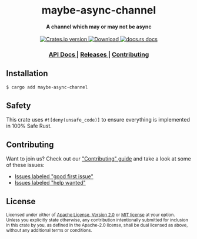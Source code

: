 <h1 align="center">maybe-async-channel</h1>
<div align="center">
  <strong>
    A channel which may or may not be async
  </strong>
</div>

<br />

<div align="center">
  <!-- Crates version -->
  <a href="https://crates.io/crates/maybe-async-channel">
    <img src="https://img.shields.io/crates/v/maybe-async-channel.svg?style=flat-square"
    alt="Crates.io version" />
  </a>
  <!-- Downloads -->
  <a href="https://crates.io/crates/maybe-async-channel">
    <img src="https://img.shields.io/crates/d/maybe-async-channel.svg?style=flat-square"
      alt="Download" />
  </a>
  <!-- docs.rs docs -->
  <a href="https://docs.rs/maybe-async-channel">
    <img src="https://img.shields.io/badge/docs-latest-blue.svg?style=flat-square"
      alt="docs.rs docs" />
  </a>
</div>

<div align="center">
  <h3>
    <a href="https://docs.rs/maybe-async-channel">
      API Docs
    </a>
    <span> | </span>
    <a href="https://github.com/yoshuawuyts/maybe-async-channel/releases">
      Releases
    </a>
    <span> | </span>
    <a href="https://github.com/yoshuawuyts/maybe-async-channel/blob/master.github/CONTRIBUTING.md">
      Contributing
    </a>
  </h3>
</div>

## Installation
```sh
$ cargo add maybe-async-channel
```

## Safety
This crate uses ``#![deny(unsafe_code)]`` to ensure everything is implemented in
100% Safe Rust.

## Contributing
Want to join us? Check out our ["Contributing" guide][contributing] and take a
look at some of these issues:

- [Issues labeled "good first issue"][good-first-issue]
- [Issues labeled "help wanted"][help-wanted]

[contributing]: https://github.com/yoshuawuyts/maybe-async-channel/blob/master.github/CONTRIBUTING.md
[good-first-issue]: https://github.com/yoshuawuyts/maybe-async-channel/labels/good%20first%20issue
[help-wanted]: https://github.com/yoshuawuyts/maybe-async-channel/labels/help%20wanted

## License

<sup>
Licensed under either of <a href="LICENSE-APACHE">Apache License, Version
2.0</a> or <a href="LICENSE-MIT">MIT license</a> at your option.
</sup>

<br/>

<sub>
Unless you explicitly state otherwise, any contribution intentionally submitted
for inclusion in this crate by you, as defined in the Apache-2.0 license, shall
be dual licensed as above, without any additional terms or conditions.
</sub>
